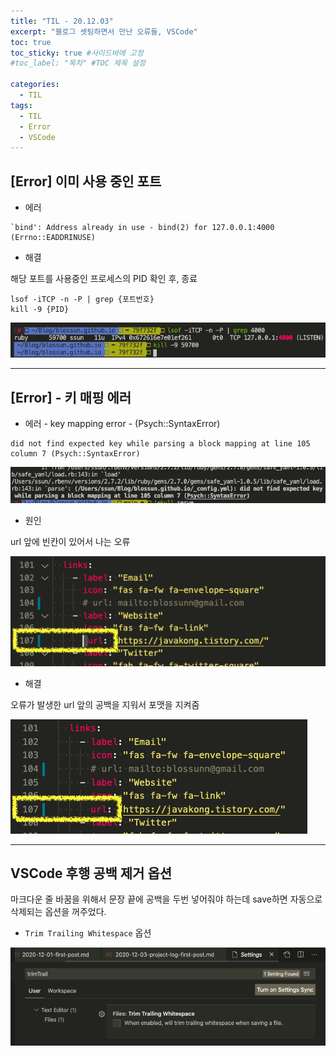 ```yaml
---
title: "TIL - 20.12.03"
excerpt: "블로그 셋팅하면서 만난 오류들, VSCode"
toc: true
toc_sticky: true #사이드바에 고정
#toc_label: "목차" #TOC 제목 설정

categories:
  - TIL
tags:
  - TIL
  - Error
  - VSCode
---
```


## [Error] 이미 사용 중인 포트

* 에러

```
`bind': Address already in use - bind(2) for 127.0.0.1:4000 (Errno::EADDRINUSE)
```

* 해결

해당 포트를 사용중인 프로세스의 PID 확인 후, 종료

```
lsof -iTCP -n -P | grep {포트번호}
kill -9 {PID}
```

![image-20201201222726482](/assets/images/TIL/image-20201201222726482.png)

---
## [Error] - 키 매핑 에러

* 에러 - key mapping error - (Psych::SyntaxError)

```
did not find expected key while parsing a block mapping at line 105 column 7 (Psych::SyntaxError)
```

![image-20201203121500534](/assets/images/TIL/image-20201203121500534.png)

* 원인

url 앞에 빈칸이 있어서 나는 오류

![image-20201203121345324](/assets/images/TIL/image-20201203121345324.png)

* 해결

오류가 발생한 url 앞의 공백을 지워서 포맷을 지켜줌

![image-20201203121550966](/assets/images/TIL/image-20201203121550966.png)


---
## VSCode 후행 공백 제거 옵션

마크다운 줄 바꿈을 위해서 문장 끝에 공백을 두번 넣어줘야 하는데 save하면 자동으로 삭제되는 옵션을 꺼주었다.

* `Trim Trailing Whitespace` 옵션

![image-20201203173323683](/assets/images/TIL/image-20201203173323683.png)
